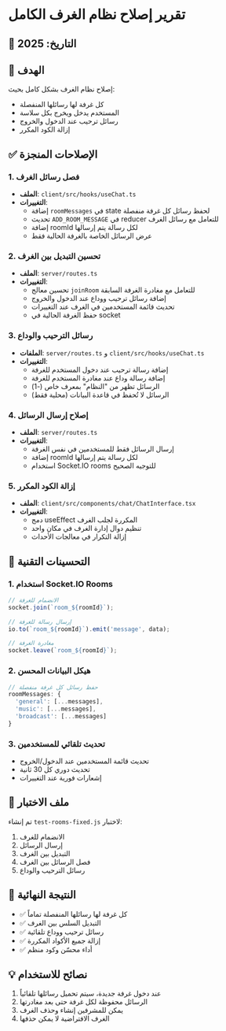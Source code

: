 # تقرير إصلاح نظام الغرف الكامل

## 📅 التاريخ: 2025

## 🎯 الهدف
إصلاح نظام الغرف بشكل كامل بحيث:
- كل غرفة لها رسائلها المنفصلة
- المستخدم يدخل ويخرج بكل سلاسة
- رسائل ترحيب عند الدخول والخروج
- إزالة الكود المكرر

## ✅ الإصلاحات المنجزة

### 1. فصل رسائل الغرف
- **الملف**: `client/src/hooks/useChat.ts`
- **التغييرات**:
  - إضافة `roomMessages` في state لحفظ رسائل كل غرفة منفصلة
  - تحديث `ADD_ROOM_MESSAGE` في reducer للتعامل مع رسائل الغرف
  - إضافة roomId لكل رسالة يتم إرسالها
  - عرض الرسائل الخاصة بالغرفة الحالية فقط

### 2. تحسين التبديل بين الغرف
- **الملف**: `server/routes.ts`
- **التغييرات**:
  - تحسين معالج `joinRoom` للتعامل مع مغادرة الغرفة السابقة
  - إضافة رسائل ترحيب ووداع عند الدخول والخروج
  - تحديث قائمة المستخدمين في الغرف عند التغييرات
  - حفظ الغرفة الحالية في socket

### 3. رسائل الترحيب والوداع
- **الملفات**: `server/routes.ts` و `client/src/hooks/useChat.ts`
- **التغييرات**:
  - إضافة رسالة ترحيب عند دخول المستخدم للغرفة
  - إضافة رسالة وداع عند مغادرة المستخدم للغرفة
  - الرسائل تظهر من "النظام" بمعرف خاص (-1)
  - الرسائل لا تُحفظ في قاعدة البيانات (محلية فقط)

### 4. إصلاح إرسال الرسائل
- **الملف**: `server/routes.ts`
- **التغييرات**:
  - إرسال الرسائل فقط للمستخدمين في نفس الغرفة
  - إضافة roomId لكل رسالة يتم إرسالها
  - استخدام Socket.IO rooms للتوجيه الصحيح

### 5. إزالة الكود المكرر
- **الملف**: `client/src/components/chat/ChatInterface.tsx`
- **التغييرات**:
  - دمج useEffect المكررة لجلب الغرف
  - تنظيم دوال إدارة الغرف في مكان واحد
  - إزالة التكرار في معالجات الأحداث

## 🔧 التحسينات التقنية

### 1. استخدام Socket.IO Rooms
```javascript
// الانضمام للغرفة
socket.join(`room_${roomId}`);

// إرسال رسالة للغرفة
io.to(`room_${roomId}`).emit('message', data);

// مغادرة الغرفة
socket.leave(`room_${roomId}`);
```

### 2. هيكل البيانات المحسن
```typescript
// حفظ رسائل كل غرفة منفصلة
roomMessages: {
  'general': [...messages],
  'music': [...messages],
  'broadcast': [...messages]
}
```

### 3. تحديث تلقائي للمستخدمين
- تحديث قائمة المستخدمين عند الدخول/الخروج
- تحديث دوري كل 30 ثانية
- إشعارات فورية عند التغييرات

## 📝 ملف الاختبار
تم إنشاء `test-rooms-fixed.js` لاختبار:
1. الانضمام للغرف
2. إرسال الرسائل
3. التبديل بين الغرف
4. فصل الرسائل بين الغرف
5. رسائل الترحيب والوداع

## 🚀 النتيجة النهائية
- ✅ كل غرفة لها رسائلها المنفصلة تماماً
- ✅ التبديل السلس بين الغرف
- ✅ رسائل ترحيب ووداع تلقائية
- ✅ إزالة جميع الأكواد المكررة
- ✅ أداء محسّن وكود منظم

## 💡 نصائح للاستخدام
1. عند دخول غرفة جديدة، سيتم تحميل رسائلها تلقائياً
2. الرسائل محفوظة لكل غرفة حتى بعد مغادرتها
3. يمكن للمشرفين إنشاء وحذف الغرف
4. الغرف الافتراضية لا يمكن حذفها